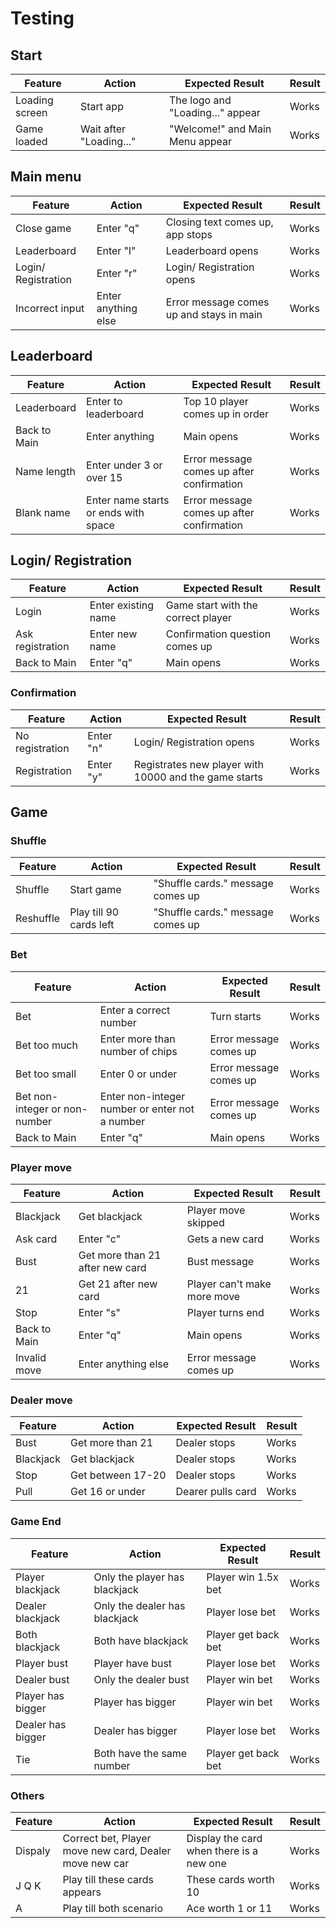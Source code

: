 # Testing

## Start

| Feature | Action | Expected Result | Result |
|---|---|---|---|
| Loading screen | Start app | The logo and "Loading..." appear | Works |
| Game loaded | Wait after "Loading..." | "Welcome!" and Main Menu appear  | Works |

## Main menu

| Feature | Action | Expected Result | Result |
|---|---|---|---|
| Close game | Enter "q" | Closing text comes up, app stops | Works |
| Leaderboard | Enter "l" | Leaderboard opens | Works |
| Login/ Registration | Enter "r" | Login/ Registration opens | Works |
| Incorrect input | Enter anything else | Error message comes up and stays in main | Works |

## Leaderboard

| Feature | Action | Expected Result | Result |
|---|---|---|---|
| Leaderboard | Enter to leaderboard | Top 10 player comes up in order | Works |
| Back to Main | Enter anything | Main opens | Works |
| Name length | Enter under 3 or over 15 | Error message comes up after confirmation | Works |
| Blank name | Enter name starts or ends with space | Error message comes up after confirmation  | Works |

## Login/ Registration

| Feature | Action | Expected Result | Result |
|---|---|---|---|
| Login | Enter existing name | Game start with the correct player | Works |
| Ask registration | Enter new name | Confirmation question comes up | Works |
| Back to Main | Enter "q" | Main opens | Works |


### Confirmation

| Feature | Action | Expected Result | Result |
|---|---|---|---|
| No registration | Enter "n" | Login/ Registration opens | Works |
| Registration | Enter "y" | Registrates new player with 10000 and the game starts | Works |Doubble

## Game

### Shuffle

| Feature | Action | Expected Result | Result |
|---|---|---|---|
| Shuffle | Start game | "Shuffle cards." message comes up | Works |
| Reshuffle | Play till 90 cards left | "Shuffle cards." message comes up | Works |

### Bet

| Feature | Action | Expected Result | Result |
|---|---|---|---|
| Bet | Enter a correct number | Turn starts | Works |
| Bet too much | Enter more than number of chips | Error message comes up | Works |
| Bet too small | Enter 0 or under | Error message comes up | Works |
| Bet non-integer or non-number | Enter non-integer number or enter not a number | Error message comes up | Works |
| Back to Main | Enter "q" | Main opens | Works |

### Player move

| Feature | Action | Expected Result | Result |
|---|---|---|---|
| Blackjack | Get blackjack | Player move skipped | Works |
| Ask card | Enter "c" | Gets a new card | Works |
| Bust | Get more than 21 after new card | Bust message | Works |
| 21 | Get 21 after new card | Player can't make more move | Works |
| Stop | Enter "s" | Player turns end | Works |
| Back to Main | Enter "q" | Main opens | Works |
| Invalid move | Enter anything else | Error message comes up | Works |

### Dealer move

| Feature | Action | Expected Result | Result |
|---|---|---|---|
| Bust | Get more than 21 | Dealer stops | Works |
| Blackjack | Get blackjack | Dealer stops | Works |
| Stop | Get between 17-20  | Dealer stops | Works |
| Pull | Get 16 or under | Dearer pulls card | Works |

### Game End

| Feature | Action | Expected Result | Result |
|---|---|---|---|
| Player blackjack | Only the player has blackjack | Player win 1.5x bet | Works |
| Dealer blackjack | Only the dealer has blackjack | Player lose bet | Works |
| Both blackjack | Both have blackjack | Player get back bet | Works |
| Player bust | Player have bust | Player lose bet | Works |
| Dealer bust | Only the dealer bust | Player win bet | Works |
| Player has bigger | Player has bigger | Player win bet | Works |
| Dealer has bigger | Dealer has bigger | Player lose bet | Works |
| Tie | Both have the same number | Player get back bet | Works |

### Others

| Feature | Action | Expected Result | Result |
|---|---|---|---|
| Dispaly | Correct bet, Player move new card, Dealer move new car | Display the card when there is a new one | Works |
| J Q K | Play till these cards appears | These cards worth 10  | Works |
| A | Play till both scenario | Ace worth 1 or 11  | Works |
